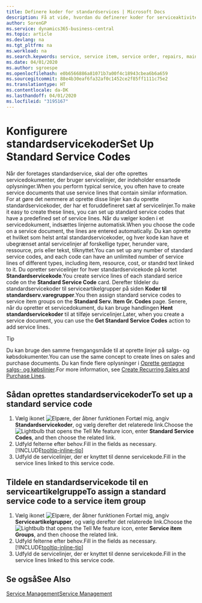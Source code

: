 ```yaml
---
title: Definere koder for standardservices | Microsoft Docs
description: Få at vide, hvordan du definerer koder for serviceaktiviteter, du udfører ofte.
author: SorenGP
ms.service: dynamics365-business-central
ms.topic: article
ms.devlang: na
ms.tgt_pltfrm: na
ms.workload: na
ms.search.keywords: service, service item, service order, repairs, maintenance
ms.date: 04/01/2020
ms.author: sgroespe
ms.openlocfilehash: e0b6566886a81071b7a00f4c18943cbea6b6a659
ms.sourcegitcommit: 88e4b30eaf6fa32af0c1452ce2f85ff1111c75e2
ms.translationtype: HT
ms.contentlocale: da-DK
ms.lasthandoff: 04/01/2020
ms.locfileid: "3195167"
---
```

# <a name="set-up-standard-service-codes"></a><span data-ttu-id="ab3a0-103">Konfigurere standardservicekoder</span><span class="sxs-lookup"><span data-stu-id="ab3a0-103">Set Up Standard Service Codes</span></span>
<span data-ttu-id="ab3a0-104">Når der foretages standardservice, skal der ofte oprettes servicedokumenter, der bruger servicelinjer, der indeholder ensartede oplysninger.</span><span class="sxs-lookup"><span data-stu-id="ab3a0-104">When you perform typical service, you often have to create service documents that use service lines that contain similar information.</span></span> <span data-ttu-id="ab3a0-105">For at gøre det nemmere at oprette disse linjer kan du oprette standardservicekoder, der har et foruddefineret sæt af servicelinjer.</span><span class="sxs-lookup"><span data-stu-id="ab3a0-105">To make it easy to create these lines, you can set up standard service codes that have a predefined set of service lines.</span></span> <span data-ttu-id="ab3a0-106">Når du vælger koden i et servicedokument, indsættes linjerne automatisk.</span><span class="sxs-lookup"><span data-stu-id="ab3a0-106">When you choose the code on a service document, the lines are entered automatically.</span></span> <span data-ttu-id="ab3a0-107">Du kan oprette et hvilket som helst antal standardservicekoder, og hver kode kan have et ubegrænset antal servicelinjer af forskellige typer, herunder vare, ressource, pris eller tekst, tilknyttet.</span><span class="sxs-lookup"><span data-stu-id="ab3a0-107">You can set up any number of standard service codes, and each code can have an unlimited number of service lines of different types, including item, resource, cost, or standrd text linked to it.</span></span> <span data-ttu-id="ab3a0-108">Du opretter servicelinjer for hver standardservicekode på kortet **Standardservicekode**.</span><span class="sxs-lookup"><span data-stu-id="ab3a0-108">You create service lines of each standard serice code on the **Standard Service Code** card.</span></span> <span data-ttu-id="ab3a0-109">Derefter tildeler du standardservicekoder til serviceartikelgrupper på siden **Koder til standardserv.varegrupper**.</span><span class="sxs-lookup"><span data-stu-id="ab3a0-109">You then assign standard service codes to service item groups on the **Standard Serv. Item Gr. Codes** page.</span></span> <span data-ttu-id="ab3a0-110">Senere, når du opretter et servicedokument, du kan bruge handlingen **Hent standardservicekoder** til at tilføje servicelinjer.</span><span class="sxs-lookup"><span data-stu-id="ab3a0-110">Later, when you create a service document, you can use the **Get Standard Service Codes** action to add service lines.</span></span>  
  
> [!Tip]
>  <span data-ttu-id="ab3a0-111">Du kan bruge den samme fremgangsmåde til at oprette linjer på salgs- og købsdokumenter.</span><span class="sxs-lookup"><span data-stu-id="ab3a0-111">You can use the same concept to create lines on sales and purchase documents.</span></span> <span data-ttu-id="ab3a0-112">Du kan finde flere oplysninger i [Oprette gentagne salgs- og købslinjer](sales-how-work-standard-lines.md).</span><span class="sxs-lookup"><span data-stu-id="ab3a0-112">For more information, see [Create Recurring Sales and Purchase Lines](sales-how-work-standard-lines.md).</span></span>    
  
## <a name="to-set-up-a-standard-service-code"></a><span data-ttu-id="ab3a0-113">Sådan oprettes standardservicekoder</span><span class="sxs-lookup"><span data-stu-id="ab3a0-113">To set up a standard service code</span></span>    
1. <span data-ttu-id="ab3a0-114">Vælg ikonet ![Elpære, der åbner funktionen Fortæl mig](media/ui-search/search_small.png "Fortæl mig, hvad du vil foretage dig"), angiv **Standardservicekoder**, og vælg derefter det relaterede link.</span><span class="sxs-lookup"><span data-stu-id="ab3a0-114">Choose the ![Lightbulb that opens the Tell Me feature](media/ui-search/search_small.png "Tell me what you want to do") icon, enter **Standard Service Codes**, and then choose the related link.</span></span>  
2. <span data-ttu-id="ab3a0-115">Udfyld felterne efter behov.</span><span class="sxs-lookup"><span data-stu-id="ab3a0-115">Fill in the fields as necessary.</span></span> [!INCLUDE[tooltip-inline-tip](includes/tooltip-inline-tip_md.md)]  
4. <span data-ttu-id="ab3a0-116">Udfyld de servicelinjer, der er knyttet til denne servicekode.</span><span class="sxs-lookup"><span data-stu-id="ab3a0-116">Fill in the service lines linked to this service code.</span></span>  

## <a name="to-assign-a-standard-service-code-to-a-service-item-group"></a><span data-ttu-id="ab3a0-117">Tildele en standardservicekode til en serviceartikelgruppe</span><span class="sxs-lookup"><span data-stu-id="ab3a0-117">To assign a standard service code to a service item group</span></span>
1. <span data-ttu-id="ab3a0-118">Vælg ikonet ![Elpære, der åbner funktionen Fortæl mig](media/ui-search/search_small.png "Fortæl mig, hvad du vil foretage dig"), angiv **Serviceartikelgrupper**, og vælg derefter det relaterede link.</span><span class="sxs-lookup"><span data-stu-id="ab3a0-118">Choose the ![Lightbulb that opens the Tell Me feature](media/ui-search/search_small.png "Tell me what you want to do") icon, enter **Service item Groups**, and then choose the related link.</span></span>  
2. <span data-ttu-id="ab3a0-119">Udfyld felterne efter behov.</span><span class="sxs-lookup"><span data-stu-id="ab3a0-119">Fill in the fields as necessary.</span></span> [!INCLUDE[tooltip-inline-tip](includes/tooltip-inline-tip_md.md)]
3. <span data-ttu-id="ab3a0-120">Udfyld de servicelinjer, der er knyttet til denne servicekode.</span><span class="sxs-lookup"><span data-stu-id="ab3a0-120">Fill in the service lines linked to this service code.</span></span>  

## <a name="see-also"></a><span data-ttu-id="ab3a0-121">Se også</span><span class="sxs-lookup"><span data-stu-id="ab3a0-121">See Also</span></span>
[<span data-ttu-id="ab3a0-122">Service Management</span><span class="sxs-lookup"><span data-stu-id="ab3a0-122">Service Management</span></span>](service-service.md)